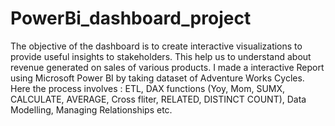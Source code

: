 # PowerBi_dashboard_project
The objective of the dashboard is to create interactive visualizations to provide useful insights to stakeholders. This help us to understand about revenue generated on sales of various products.
I made a interactive Report using Microsoft Power BI by taking dataset of Adventure Works Cycles.
Here the process involves : ETL, DAX functions (Yoy, Mom, SUMX, CALCULATE, AVERAGE, Cross fliter, RELATED, DISTINCT COUNT), Data Modelling, Managing Relationships etc.

